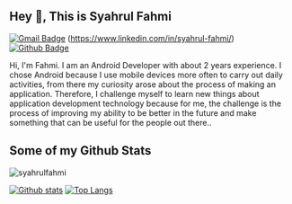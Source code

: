 ## Hey 👋, This is Syahrul Fahmi
[![Gmail Badge](https://img.shields.io/badge/-syahrulfahmi331@gmail.com-c14438?style=flat&logo=Gmail&logoColor=white&link=mailto:syahrulfahmi331@gmail.com)](mailto:syahrulfahmi331@gmail.com) 
(https://www.linkedin.com/in/syahrul-fahmi/) [![Github Badge](https://img.shields.io/badge/-syahrulfahmi-grey?style=flat&logo=github&logoColor=white&link=https://github.com/syahrulfahmi/)](https://www.github.com/syahrulfahmi/) <p align='left'>Hi, I'm Fahmi. I am an Android Developer with about 2 years experience. I chose Android because I use mobile devices more often to carry out daily activities, from there my curiosity arose about the process of making an application. Therefore, I challenge myself to learn new things about application development technology because for me, the challenge is the process of improving my ability to be better in the future and make something that can be useful for the people out there..</p>
## Some of my Github Stats
<p align=left> <img src=https://komarev.com/ghpvc/?username=syahrulfahmi alt=syahrulfahmi /> </p>

[![Github stats](https://github-readme-stats.vercel.app/api?username=syahrulfahmi&show_icons=true&include_all_commits=true)](https://github.com/syahrulfahmi/github-readme-stats)
[![Top Langs](https://github-readme-stats.vercel.app/api/top-langs/?username=syahrulfahmi&layout=compact)](https://github.com/syahrulfahmi/github-readme-stats)

